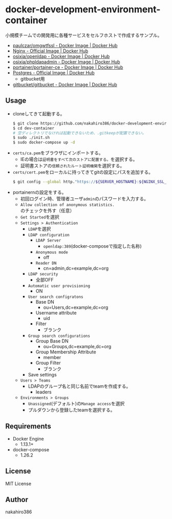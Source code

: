 # docker-development-environment-container

小規模チームでの開発用に各種サービスをセルフホストで作成するサンプル。

* [paulczar/omgwtfssl - Docker Image | Docker Hub](https://hub.docker.com/r/paulczar/omgwtfssl)
* [Nginx - Official Image | Docker Hub](https://hub.docker.com/_/nginx)
* [osixia/openldap - Docker Image | Docker Hub](https://hub.docker.com/r/osixia/openldap)
* [osixia/phpldapadmin - Docker Image | Docker Hub](https://hub.docker.com/r/osixia/phpldapadmin)
* [portainer/portainer-ce - Docker Image | Docker Hub](https://hub.docker.com/r/portainer/portainer-ce)
* [Postgres - Official Image | Docker Hub](https://hub.docker.com/_/postgres)
    * gitbucket用
* [gitbucket/gitbucket - Docker Image | Docker Hub](https://hub.docker.com/r/gitbucket/gitbucket)

## Usage
* cloneしてきて起動する。
    ```sh
    $ git clone https://github.com/nakahiro386/docker-development-environment-container.git dev-container
    $ cd dev-container
    # 空ディレクトリでなければ起動できないため、.gitkeepが配置できない。
    $ sudo ./init.sh
    $ sudo docker-compose up -d
    ```
* `certs/ca.pem`をブラウザにインポートする。
    * IEの場合は`証明書をすべて次のストアに配置する。`を選択する。
    * 証明書ストアの`信頼されたルート証明機関`を選択する。
* `certs/cert.pem`をローカルに持ってきてgitの設定にパスを追加する。
    ```sh
    $ git config --global http."https://${SERVER_HOSTNAME}:${NGINX_SSL_PORT}/".sslCAInfo /path/to/your/cert.pem
    ```
* portainernの設定をする。
    * 初回ログイン時、管理者ユーザ`admin`のパスワードを入力する。
    * `Allow collection of anonymous statistics.`のチェックを外す（任意）
    * `Get Started`を選択
    * `Settings > Authentication`
        * `LDAP`を選択
        * `LDAP configuration`
            * `LDAP Server`
                * `openldap:389`(docker-composeで指定した名称)
            * `Anonymous mode`
                * off
            * `Reader DN`
                * cn=admin,dc=example,dc=org
        * `LDAP security`
            * 全部OFF
        * `Automatic user provisioning`
            * ON
        * `User search configratons`
            * Base DN
                * ou=Users,dc=example,dc=org
            * Username attribute
                * uid
            * Filter
                * ブランク
        * `Group search configurations`
            * Group Base DN
                * ou=Groups,dc=example,dc=org
            * Group Membership Attribute 
                * member
            * Group Filter
                * ブランク
        * Save settings
    * `Users > Teams`
        * LDAPのグループ名と同じ名前でteamを作成する。
            * leaders
    * `Environments > Groups`
        * `Unassigned`(デフォルト)の`Manage access`を選択
        * プルダウンから登録したteamを選択する。


## Requirements

* Docker Engine
    * 1.13.1+
* docker-compose
    * 1.26.2

## License

MIT License

## Author

nakahiro386

